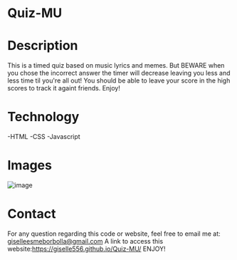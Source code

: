 # Quiz-MU

# Description

This is a timed quiz based on music lyrics and memes. But BEWARE when you chose the incorrect answer the timer will decrease leaving you less and less time til you're all out! You should be able to leave your score in the high scores to track it againt friends. Enjoy!

# Technology
-HTML
-CSS
-Javascript

# Images
![image](https://user-images.githubusercontent.com/89003419/131615011-144f72c4-4b84-464f-9ba0-c25d64b005b7.png)


# Contact

For any question regarding this code or website, feel free to email me at: giselleesmeborbolla@gmail.com
A link to access this website:https://giselle556.github.io/Quiz-MU/
ENJOY!
